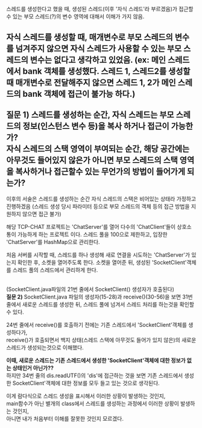 스레드를 생성한다고 했을 때, 생성된 스레드(이후 '자식 스레드'라 부르겠음)가 접근할 수 있는 부모 스레드(?)의 변수 영역에 대해서 이해가 가지 않음.

자식 스레드를 생성할 때, 매개변수로 부모 스레드의 변수를 넘겨주지 않으면 자식 스레드가 사용할 수 있는 부모 스레드의 변수는 없다고 생각하고 있었음.
(ex: 메인 스레드에서 bank 객체를 생성했다.
스레드 1, 스레드2를 생성할때 매개변수로 전달해주지 않으면 스레드 1, 2가 메인 스레드의 bank 객체에 접근이 불가능 하다.)
</br></br>
**질문 1)** 
스레드를 생성하는 순간, 자식 스레드는 부모 스레드의 정보(인스턴스 변수 등)을 복사 하거나 접근이 가능한가?</br>
자식 스레드의 스택 영역이 부여되는 순간, 해당 공간에는 아무것도 들어있지 않은가 아니면 부모 스레드의 스택 영역을 복사하거나 접근할수 있는 무언가의 방법이 들어가게 되는가?
---

이후의 서술은 스레드를 생성하는 순간 자식 스레드의 스택은 비어있는 상태라 가정하고 진행하겠음
(스레드 생성 당시 파라미터 등으로 부모 스레드의 객체 등의 접근 방법을 지원하지 않으면 접근 불가)


해당 TCP-CHAT 프로젝트는 'ChatServer'를 열어 다수의 'ChatClient'들이 상호소통이 가능하게 하는 프로젝트 이다.
스레드 풀을 100으로 제한하고, 입장한 'ChatServer'를 HashMap으로 관리한다.

처음 서버를 시작할 때, 스레드를 하나 생성해 새로 연결을 시도하는 'ChatServer'가 있는지 확인한 후, 소켓을 열어주도록 한다.
소켓을 열어준 뒤, 생성된 'SocketClient'객체를 스레드 풀의 스레드에서 관리하게 한다.
</br></br>

(SocketClient.java파일의 21번 줄에서 SocketClient() 생성자가 호출된다)</br>
**질문 2)** 
SocketClient.java 파일의 생성자(15-28)과 receive()(30-56)을 보면
31번 줄에서 새로운 스레드를 생성한 뒤, 스레드 풀에 넘겨서 스레드 처리를 하는것을 확인할 수 있다.

24번 줄에서  receive()를 호출하기 전에는 기존 스레드에서 'SocketClient'객체를 생성하다가, </br>
receive()가 호출되면서 백지 상태(스레드 스택에 아무것도 들어가 있지 않은)의 새로운 스레드가 생성되는것으로 이해했다.

**이때, 새로운 스레드는 기존 스레드에서 생성한 'SocketClient'객체에 대한 정보가 없는 상태인거 아닌가??**</br>
하지만 34번 줄의 dis.readUTF()의 'dis'에 접근하는 것을 보면 기존 스레드에서 생성한 SocketClient'객체에 대한 정보를 모두 들고 있는 것으로 생각된다.

이게 람다식으로 스레드 생성을 표시해서 이러한 상황이 발생하는 것인지, </br>
main함수가 아닌 별개의 class에서 스레드를 생성하는 과정에서 이러한 상황이 발생하는 것인지,</br>
아니면 내가 처음부터 이해를 잘못한 것인지 모르겠다.

